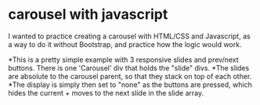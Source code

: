 # carousel with javascript

I wanted to practice creating a carousel with HTML/CSS and Javascript, as a way to do it without Bootstrap, and practice how the logic would work.

*This is a pretty simple example with 3 responsive slides and prev/next buttons. There is one 'Carousel' div that holds the "slide" divs.
*The slides are absolute to the carousel parent, so that they stack on top of each other. 
*The display is simply then set to "none" as the buttons are pressed, which hides the current + moves to the next slide in the slide array.


